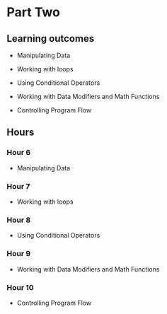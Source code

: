 # Part Two

## Learning outcomes

- Manipulating Data

- Working with loops

- Using Conditional Operators

- Working with Data Modifiers and Math Functions

- Controlling Program Flow

## Hours

### Hour 6

- Manipulating Data

### Hour 7

- Working with loops

### Hour 8

- Using Conditional Operators

### Hour 9

- Working with Data Modifiers and Math Functions

### Hour 10

- Controlling Program Flow
